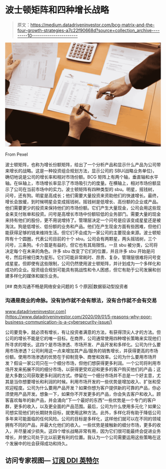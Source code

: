 # 波士顿矩阵和四种增长战略

> 原文：<https://medium.datadriveninvestor.com/bcg-matrix-and-the-four-growth-strategies-a7c22f90668d?source=collection_archive---------10----------------------->

![](img/641a0f22b26d123370ff71b6e96ae372.png)

From Pexel

波士顿矩阵，也称为增长份额矩阵，给出了一个分析产品和显示什么产品为公司带来增长的战略。这是一种投资组合规划方法，显示公司的 SBU(战略业务单位)，确切地说是公司的增长率和相对市场份额。BCG 矩阵上有两个轴，垂直轴和水平轴。在纵轴上，市场增长率显示了市场吸引力的度量。在横轴上，相对市场份额显示了公司在当前市场中的实力。波士顿矩阵有四种类型的 sbu。明星，摇钱树，问号，还有狗。明星是高成长；他们需要大量投资来资助他们的快速增长。最终，增长会放缓，到时候明星会变成摇钱树。摇钱树是低增长、高份额的企业或产品。他们需要更少的投资来保持他们的市场份额。它们产生大量现金，公司会用这些现金来支付账单和投资。问号是高增长市场中份额较低的业务部门。需要大量的现金来持有他们的股份，更不用说增持了。管理层决定一个问号是应该变成星星还是被淘汰。狗是低增长、低份额的业务和产品。他们在产生现金方面有些困难，但他们能获得足够的钱来维持生活。但它们不会成为一家公司的主要现金来源。波士顿矩阵有十个圆圈，代表公司目前的十个 sbu。公司会有两颗星，两头摇钱树，三个问号，三条狗。卡介苗是有益的，但它也有其局限性。一旦 sbu 被分类，公司将决定每个在未来的角色。许多 sbu 改变了它们的位置，并且许多 sbu 开始是问号，然后将被归类为星形。它们可能非常耗时、昂贵、复杂，管理层很难将问号变成星星。但即使有这些限制，公司仍然使用波士顿矩阵，并计划成为一个多样化和成功的企业。投资组合规划可能具有挑战性和令人困惑，但它有助于公司发展和创建多样化的媒体和娱乐业务。

[](https://www.datadriveninvestor.com/2020/09/01/5-reasons-why-poor-business-communication-is-a-cybersecurity-issue/) [## 商务沟通不畅是网络安全问题的 5 个原因|数据驱动型投资者

### 沟通是商业的命脉。没有协作就不会有想法，没有合作就不会有交易

www.datadriveninvestor.com](https://www.datadriveninvestor.com/2020/09/01/5-reasons-why-poor-business-communication-is-a-cybersecurity-issue/) 

公司要竞争，就必须有增长，有让投资者满意的方法，有获得顶尖人才的方法。但公司的增长不能是它的唯一目标。在商界，公司通常使用四种增长策略来实现他们所寻求的增长。这四个是市场渗透、市场开发、产品开发和多样化。公司为什么要用市场渗透？公司利用这一点来增加其产品/服务的销售增长，并获得更高的市场份额。使用市场渗透的优势在于抑制竞争、商誉和效率。公司为什么要用市场开发？假设一家公司只在一个细分市场，但他们想获得更多利润。一个公司将利用市场开发来拓展不同的细分市场，以获得更受欢迎和更多的客户购买他们的产品；这是大多数公司获取更多利润的方式。停留在一个细分市场并不总是一个好主意，尤其是当你想要增长和利润的时候。利用市场开发的一些优势是增加收入、扩张和受欢迎程度。公司为什么要用产品开发？如果你想为客户提供新的可靠的产品，你必须使用产品开发。想象一下，如果你不开发更多的产品，你会失去客户和收入。顾客喜欢每年的新产品，并会涌向“下一个最好的东西”一些优势是一个专门的客户群，更多的收入，以及更全面的产品范围。最后，公司为什么使用多元化？如果公司想实现他们的长期财务目标，就使用这种方法。此外，多样化将有助于降低公司多年来可能面临的任何风险。公司的目标是多样化，这样他们就可以在不同的领域拥有不同的产品，并最大化他们的收入。一些优势是接触新的细分市场，更多的收入，并尽量减少损失。这四个增长战略非常有用，因为它们很可能最终会促进业务增长，并使公司处于比以前更有利的位置。我认为一个公司需要运用这些策略在这个发展中的社会获得成功和持久。

## 访问专家视图— [订阅 DDI 英特尔](https://datadriveninvestor.com/ddi-intel)